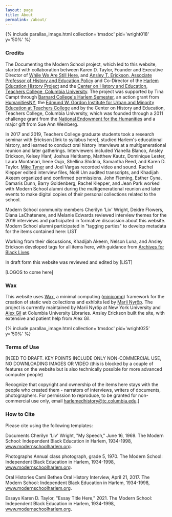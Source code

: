 ```yaml
---
layout: page
title: About
permalink: /about/
---
```

{% include parallax_image.html collection='tmsdoc' pid='wright018' y='50%' %}

### Credits

The Documenting the Modern School project, which led to this website, started with collaboration between Karen D. Taylor, Founder and Executive Director of [While We Are Still Here](https://whilewearestillhere.org/), and [Ansley T. Erickson, Associate Professor of History and Education Policy](https://tc.columbia.edu/faculty/ate11) and Co-Director of the [Harlem Education History Project](https://harlemeducationhistory.library.columbia.edu/) and the [Center on History and Education, Teachers College, Columbia University](https://www.tc.columbia.edu/che/). The project was supported by Tina Campt through [Barnard College's Harlem Semester](https://africana.barnard.edu/harlem-semester), an action grant from [HumanitiesNY](https://humanitiesny.org/), the [Edmund W. Gordon Institute for Urban and Minority Education at Teachers College](https://iume.tc.columbia.edu/) and by the Center on History and Education, Teachers College, Columbia University, which was founded through a 2011 challenge grant from the [National Endowment for the Humanities](www.neh.gov) and a major gift from Sue Ann Weinberg.

In 2017 and 2019, Teachers College graduate students took a research seminar with Erickson [link to syllabus here], studied Harlem's educational history, and learned to conduct oral history interviews at a multigenerational reunion and later gatherings. Interviewers included Yianella Blanco, Ansley Erickson, Kelsey Hanf, Joshua Heitkamp, Matthew Kautz, Dominique Lester, Laura Montanari, Irene Oujo, Shellina Shidnia, Samantha Reed, and Karen D. Taylor. [Mike Tyner](https://www.tfiny.org/filmmakers/detail/mike_tyner) and Joel Vargas recorded video and sound. Rachel Klepper edited interview files, Noël Um audited transcripts, and Khadijah Akeem organized and confirmed permissions. John Fleming, Esther Cyna, Damaris Dunn, Barry Goldenberg, Rachel Klepper, and Jean Park worked with Modern School alumni during the multigenerational reunion and later events to make digital copies of their personal collections related to the school.

Modern School community members Cherilyn 'Liv' Wright, Deidre Flowers, Diana LaChatenere, and Melanie Edwards reviewed interview themes for the 2019 interviews and participated in formative discussion about this website. Modern School alumni participated in "tagging parties" to develop metadata for the items contained here: LIST

Working from their discussions, Khadijah Akeem, Nelson Luna, and Ansley Erickson developed tags for all items here, with guidance from [Archives for Black Lives](https://archivesforblacklives.files.wordpress.com/2019/10/ardr_final.pdf).

In draft form this website was reviewed and edited by [LIST]

[LOGOS to come here]


### Wax

This website uses [Wax](https://minicomp.github.io/wax/), a minimal computing ([minicomp](https://github.com/minicomp)) framework for the creation of static web collections and exhibits led by [Marii Nyröp](http://marii.info/). The project is currently maintained by Marii Nyröp at New York University and [Alex Gil](https://github.com/elotroalex) at Columbia University Libraries. Ansley Erickson built the site, with extensive and patient help from Alex Gil.

{% include parallax_image.html collection='tmsdoc' pid='wright025' y='50%' %}

### Terms of Use

[NEED TO DRAFT. KEY POINTS INCLUDE ONLY NON-COMMERCIAL USE, NO DOWNLOADING IMAGES OR VIDEO (this is blocked by a couple of features on the website but is also technically possible for more advanced computer people)

Recognize that copyright and ownership of the items here stays with the people who created them - narrators of interviews, writers of documents, photographers. For permission to reproduce, to be granted for non-commercial use only, email harlemedhistory@tc.columbia.edu.]  

### How to Cite

Please cite using the following templates:

Documents
Cherilyn 'Liv' Wright, "My Speech," June 16, 1969. The Modern School: Independent Black Education in Harlem, 1934-1998, www.modernschoolharlem.org.

Photographs
Annual class photograph, grade 5, 1970. The Modern School: Independent Black Education in Harlem, 1934-1998, www.modernschoolharlem.org.

Oral Histories
Cami Bethea Oral History Interview, April 21, 2017. The Modern School: Independent Black Education in Harlem, 1934-1998, www.modernschoolharlem.org.

Essays
Karen D. Taylor, "Essay Title Here," 2021. The Modern School: Independent Black Education in Harlem, 1934-1998, www.modernschoolharlem.org.
